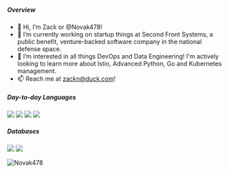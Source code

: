 ##### Overview

- 👋 Hi, I’m Zack or @Novak478! 
- 🔭 I’m currently working on startup things at Second Front Systems, a public benefit, venture-backed software company in the national defense space.
- 👀 I’m interested in all things DevOps and Data Engineering! I'm actively looking to learn more about Istio, Advanced Python, Go and Kubernetes management.
- 📫 Reach me at zackn@duck.com!

##### Day-to-day Languages

![](https://img.shields.io/badge/-python-black?style=flat-square&logo=Python)
![](https://img.shields.io/badge/-terraform-black?style=flat-square&logo=Terraform)
![](https://img.shields.io/badge/-sql-black?style=flat-square&logo=Sql)
![](https://img.shields.io/badge/-bash-black?style=flat-square&logo=shell)

##### Databases

![](https://img.shields.io/badge/-MySQL-black?style=flat-square&logo=MySQL)
![](https://img.shields.io/badge/-PostgreSQL-black?style=flat-square&logo=PostgreSQL)

<p align="left"> <img src="https://komarev.com/ghpvc/?username=Novak478&label=Profile%20views&color=0e75b6&style=flat" alt="Novak478" /> </p>
<!--

[![Top Langs](https://github-readme-stats.vercel.app/api/top-langs/?username=Novak478)](https://github.com/Novak478/github-readme-stats)

![langStats](https://github-readme-stats.vercel.app/api/top-langs?username=Novak478&show_icons=true&locale=en&layout=compact)

![commitStats](https://github-readme-stats.vercel.app/api?username=Novak478&show_icons=true&locale=en)

![streakStats](https://github-readme-streak-stats.herokuapp.com/?user=Novak478&show_icons=true&locale=en) -->

<!--

Novak478/Novak478 is a ✨ special ✨ repository because its `README.md` (this file) appears on your GitHub profile.
You can click the Preview link to take a look at your changes.
--->
